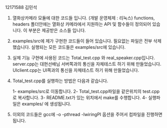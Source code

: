 
12171588 김민석

1. 열화상카메라 모듈에 대한 코드들 입니다. (개발 운영체제 : 리눅스)
   functions, headers 폴더안에는 열화상 카메라에서 지원하는 API 및 함수들이 정의되어 있습니다.
   이 부분은 제공받은 소스들 입니다.


2. examples/src에 제가 구현한 코드들이 들어 있습니다. 필요없는 파일은 전부 삭제했습니다.
   실행되는 모든 코드들은 examples/src에 있습니다.


3. 실제 기능 구현에 사용된 코드는 Total_test.cpp 와 real_speaker.cpp입니다.
   server.cpp는 대현선배님 서버쪽과의 통신을 자체테스트 하기 위해 만들었습니다.
   UIclient.cpp는 UI쪽과의 통신을 자체테스트 하기 위해 만들었습니다.


4. Total_test.cpp를 실행하는 방법은 다음과 같습니다.

   1- examples/src로 이동합니다.
   2- Total_test.cpp파일을 같은위치의 test.cpp로 복사합니다.
   3- README.txt가 있는 위치에서 make를 수행합니다.
   4- 실행파일은 examples/ 에 생성됩니다.


5. 이외의 코드들은 gcc에 -o -pthread -lwiringPI 옵션을 주어서 컴파일을 진행하면 됩니다.
